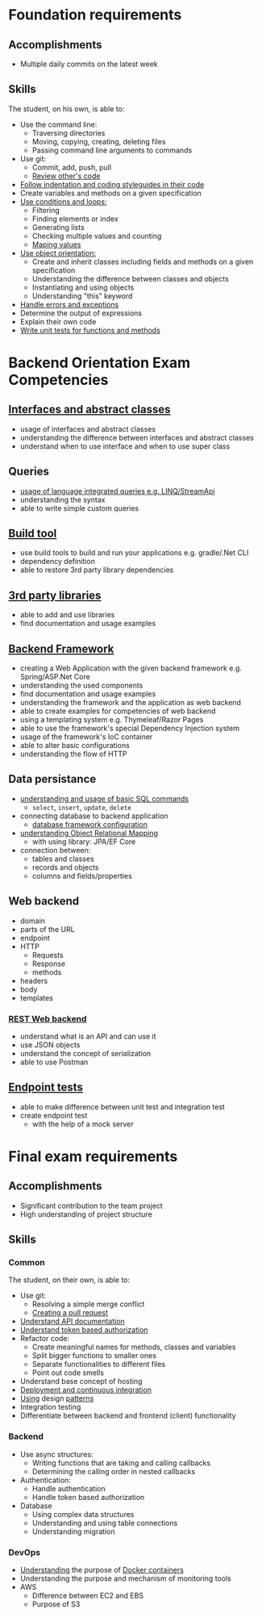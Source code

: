# Foundation requirements

## Accomplishments

 -  Multiple daily commits on the latest week

## Skills

The student, on his own, is able to:

 -  Use the command line:
     -  Traversing directories
     -  Moving, copying, creating, deleting files
     -  Passing command line arguments to commands
 -  Use git:
     -  Commit, add, push, pull
     -  [Review other's code](https://github.com/greenfox-academy/pkrisz0/commit/6985fec76bdf542fc9b17aea050dfcd1a936d281#comments)
 -  [Follow indentation and coding styleguides in their code](https://github.com/greenfox-academy/tomdreidel-chatfactory/blob/master/src/main/java/com/greenfox/tomdreidel/chatapp/model/LogEntry.java)
 -  Create variables and methods on a given specification
 -  [Use conditions and loops:](https://github.com/greenfox-academy/tomdreidel/blob/master/week-02/day-05/src/Armstrong.java)
     -  Filtering
     -  Finding elements or index
     -  Generating lists
     -  Checking multiple values and counting
     -  [Maping values](https://github.com/greenfox-academy/tomdreidel/blob/master/week-02/day-03/src/StudentCounter.java)
 -  [Use object orientation:](https://github.com/greenfox-academy/tomdreidel/tree/master/week-05/day-02/src/wanderer)
     -  Create and inherit classes including fields and methods on a given specification
     -  Understanding the difference between classes and objects
     -  Instantiating and using objects
     -  Understanding "this" keyword
 -  [Handle errors and exceptions](https://github.com/greenfox-academy/tomdreidel-chatfactory/blob/master/src/main/java/com/greenfox/tomdreidel/chatapp/controller/RestAPIController.java)
 -  Determine the output of expressions
 -  Explain their own code
 -  [Write unit tests for functions and methods](https://github.com/greenfox-academy/huli-internal-metrics/blob/test-file-append/src/test/java/com/huli/internalmetrics/event/FileManipulationServiceTest.java)

 
# Backend Orientation Exam Competencies

## [Interfaces and abstract classes](https://github.com/greenfox-academy/huli-internal-metrics/blob/development/src/main/java/com/huli/internalmetrics/event/models/Event.java)

- usage of interfaces and abstract classes
- understanding the difference between interfaces and abstract classes
- understand when to use interface and when to use super class

## Queries

- [usage of language integrated queries e.g. LINQ/StreamApi](https://github.com/tomdreidel/lambda/blob/master/src/Main.java)
- understanding the syntax
- able to write simple custom queries

## [Build tool](https://github.com/greenfox-academy/temproject/blob/master/build.gradle)

- use build tools to build and run your applications e.g. gradle/.Net CLI 
- dependency definition
- able to restore 3rd party library dependencies

## [3rd party libraries](https://github.com/greenfox-academy/huli-internal-metrics/blob/development/src/main/java/com/huli/internalmetrics/event/S3Service.java)

- able to add and use libraries
- find documentation and usage examples

## [Backend Framework](https://github.com/greenfox-academy/tomdreidel/tree/master/week-08/day-02/todo/src/main/java/com/greenfox/tomdreidel/todo)

- creating a Web Application with the given backend framework e.g. Spring/ASP.Net Core
- understanding the used components
- find documentation and usage examples
- understanding the framework and the application as web backend
- able to create examples for competencies of web backend
- using a templating system e.g. Thymeleaf/Razor Pages
- able to use the framework's special Dependency Injection system
- usage of the framework's IoC container
- able to alter basic configurations
- understanding the flow of HTTP

## Data persistance

- [understanding and usage of basic SQL commands](https://github.com/greenfox-academy/temproject/blob/master/src/main/java/com/greenfox/temproject/repositories/CityRepo.java)
  - `select`, `insert`, `update`, `delete`
- connecting database to backend application
  - [database framework configuration](https://github.com/greenfox-academy/temproject/blob/master/src/main/resources/application.properties)
- [understanding Object Relational Mapping](https://github.com/greenfox-academy/tomdreidel/blob/master/week-08/day-05/redish/src/main/java/com/greenfox/tomdreidel/radish/model/Post.java)
  - with using library: JPA/EF Core
- connection between:
  - tables and classes
  - records and objects
  - columns and fields/properties

## Web backend

- domain
- parts of the URL
- endpoint
- HTTP
  - Requests
  - Response
  - methods
- headers
- body
- templates

### [REST Web backend](https://github.com/greenfox-academy/temproject/blob/master/src/main/java/com/greenfox/temproject/weatherAPI/service/WeatherAPI.java)

- understand what is an API and can use it
- use JSON objects
- understand the concept of serialization
- able to use Postman

## [Endpoint tests](https://github.com/greenfox-academy/temproject/blob/master/src/test/java/com/greenfox/temproject/controllers/WebControllerTest.java)

- able to make difference between unit test and integration test
- create endpoint test
  - with the help of a mock server
  
 
# Final exam requirements

## Accomplishments

 -  Significant contribution to the team project
 -  High understanding of project structure

## Skills

### Common

The student, on their own, is able to:
 -  Use git:
     -  Resolving a simple merge conflict
     -  [Creating a pull request](https://github.com/pulls?q=is%3Apr+author%3Atomdreidel+archived%3Afalse+is%3Aclosed)
 -  [Understand API documentation](https://github.com/greenfox-academy/temproject/blob/master/src/main/java/com/greenfox/temproject/weatherAPI/service/WeatherAPI.java)
 -  [Understand token based authorization](https://github.com/greenfox-academy/temproject/blob/master/src/main/java/com/greenfox/temproject/weatherAPI/service/WeatherAPI.java)
 -  Refactor code:
     -  Create meaningful names for methods, classes and variables
     -  Split bigger functions to smaller ones
     -  Separate functionalities to different files
     -  Point out code smells
 -  Understand base concept of hosting
 -  [Deployment and continuous integration](https://dashboard.heroku.com/apps/temproject/deploy/github)
 -  [Using](https://github.com/greenfox-academy/temproject/blob/master/src/main/java/com/greenfox/temproject/weatherAPI/service/WeatherAPI.java) design [patterns](https://github.com/greenfox-academy/huli-internal-metrics/blob/development/src/main/java/com/huli/internalmetrics/event/S3Service.java)
 -  Integration testing
 -  Differentiate between backend and frontend (client) functionality

### Backend

 -  Use async structures:
     -  Writing functions that are taking and calling callbacks
     -  Determining the calling order in nested callbacks
 -  Authentication:
     -  Handle authentication
     -  Handle token based authorization
 -  Database
     - Using complex data structures
     - Understanding and using table connections
     - Understanding migration 

### DevOps

 -  [Understanding](https://github.com/greenfox-academy/tomdreidel/blob/master/docker%20commands.md) the purpose of [Docker containers](https://hub.docker.com/u/epidote/dashboard/)
 -  Understanding the purpose and mechanism of monitoring tools
 -  AWS
     -  Difference between EC2 and EBS
     -  Purpose of S3
